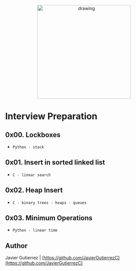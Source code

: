 <p align="center">
<img src="https://i.pinimg.com/originals/3e/3e/60/3e3e606f14b71bbea86dc94fbf4c8d71.png" alt="drawing" width="300"/>
</p>

#  Interview Preparation
## 0x00. Lockboxes
* ```Python - stack```
## 0x01. Insert in sorted linked list
* ```C - linear search```
## 0x02. Heap Insert
* ```C - binary trees - heaps - queues```
## 0x03. Minimum Operations
* ```Python - linear time```

## Author

Javier Gutierrez  | [https://github.com/JavierGutierrezC](https://github.com/JavierGutierrezC)